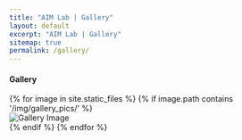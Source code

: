 ```yaml
---
title: "AIM Lab | Gallery"
layout: default
excerpt: "AIM Lab | Gallery"
sitemap: true
permalink: /gallery/
---
```

<div class="gallery-hero-container">
</div>

<h4 class="publications-title">Gallery</h4>
<div class="gallery">
  {% for image in site.static_files %}
    {% if image.path contains '/img/gallery_pics/' %}
      <div class="gallery-item">
        <img src="{{ image.path }}" alt="Gallery Image">
      </div>
    {% endif %}
  {% endfor %}
</div>

<div style="padding-bottom: 36px;"></div>




